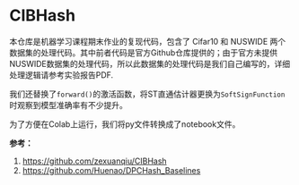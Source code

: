 # CIBHash
本仓库是机器学习课程期末作业的复现代码，包含了 Cifar10 和 NUSWIDE 两个数据集的处理代码。其中前者代码是官方Github仓库提供的；由于官方未提供NUSWIDE数据集的处理代码，所以此数据集的处理代码是我们自己编写的，详细处理逻辑请参考实验报告PDF.

我们还替换了`forward()`的激活函数，将ST直通估计器更换为`SoftSignFunction`时观察到模型准确率有不少提升。

为了方便在Colab上运行，我们将py文件转换成了notebook文件。



**参考：**

1. https://github.com/zexuanqiu/CIBHash
2. https://github.com/Huenao/DPCHash_Baselines

